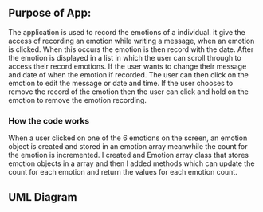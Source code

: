 
## Purpose of App:
The application is used to record the emotions of a individual. it give the access of recording an emotion while writing a message, when an emotion is clicked. When this occurs the emotion is then record with the date. After the emotion is displayed in a list in which the user can scroll through to access their record emotions. If the user wants to change their message and date of when the emotion if recorded. The user can then click on the emotion to edit the message or date and time. If the user chooses to remove the record of the emotion then the user can click and hold on the emotion to remove the emotion recording.

### How the code works
When a user clicked on one of the 6 emotions on the screen, an emotion object is created and stored in an emotion array meanwhile the count for the emotion is incremented. I created and Emotion array class that stores emotion objects in a array and then I added methods which can update the count for each emotion and return the values for each emotion count.

## UML Diagram
